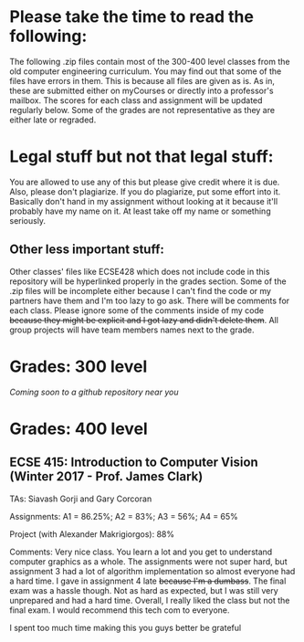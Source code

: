 # Please take the time to read the following:
The following .zip files contain most of the 300-400 level classes from the old computer engineering curriculum.
You may find out that some of the files have errors in them.
This is because all files are given as is. 
As in, these are submitted either on myCourses or directly into a professor's mailbox. 
The scores for each class and assignment will be updated regularly below.
Some of the grades are not representative as they are either late or regraded.

# Legal stuff but not that legal stuff:
You are allowed to use any of this but please give credit where it is due. 
Also, please don't plagiarize. If you do plagiarize, put some effort into it.
Basically don't hand in my assignment without looking at it because it'll probably have my name on it.
At least take off my name or something seriously.

## Other less important stuff:
Other classes' files like ECSE428 which does not include code in this repository will be hyperlinked properly in the grades section.
Some of the .zip files will be incomplete either because I can't find the code or my partners have them and I'm too lazy to go ask.
There will be comments for each class.
Please ignore some of the comments inside of my code ~~because they might be explicit and I got lazy and didn't delete them~~.
All group projects will have team members names next to the grade.

# Grades: 300 level
*Coming soon to a github repository near you*

# Grades: 400 level

## ECSE 415: Introduction to Computer Vision (Winter 2017 - Prof. James Clark) 
TAs: Siavash Gorji and Gary Corcoran

Assignments: A1 = 86.25%; A2 = 83%; A3 = 56%; A4 = 65%

Project (with Alexander Makrigiorgos): 88%

Comments: Very nice class. You learn a lot and you get to understand computer graphics as a whole. 
The assignments were not super hard, but assignment 3 had a lot of algorithm implementation so almost everyone had a hard time.
I gave in assignment 4 late ~~because I'm a dumbass~~.
The final exam was a hassle though. Not as hard as expected, but I was still very unprepared and had a hard time. 
Overall, I really liked the class but not the final exam.
I would recommend this tech com to everyone.




I spent too much time making this you guys better be grateful
